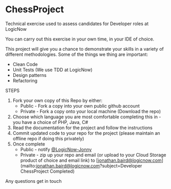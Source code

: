 # ChessProject

Technical exercise used to assess candidates for Developer roles at LogicNow

You can carry out this exercise in your own time, in your IDE of choice.

This project will give you a chance to demonstrate your skills in a variety of different methodologies.
Some of the things we thing are important:
* Clean Code
* Unit Tests (We use TDD at LogicNow)
* Design patterns
* Refactoring


STEPS  
1. Fork your own copy of this Repo by either:   
    * Public - Fork a copy into your own public github account   
    * Private - Fork a copy onto your local machine (Download the repo)   
2. Choose which language you are most comfortable completing this in - you have a choice of PHP, Java, C#  
3. Read the documentation for the project and follow the instructions  
4. Commit updated code to your repo for the project (please maintain an offline repo if doing this privately)  
5. Once complete  
    * Public - notify [@LogicNow-Jonny](https://github.com/LogicNow-Jonny)  
    * Private - zip up your repo and email (or upload to your Cloud Storage product of choice and email link) to [jonathan.baird@logicnow.com](mailto:jonathan.baird@logicnow.com?subject=Developer ChessProject Completed)

Any questions get in touch
